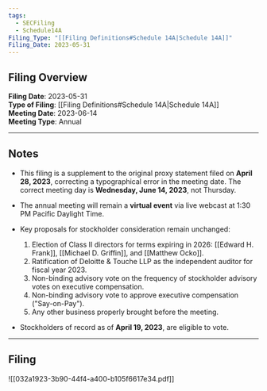 ```yaml
---
tags:
  - SECFiling
  - Schedule14A
Filing_Type: "[[Filing Definitions#Schedule 14A|Schedule 14A]]"
Filing_Date: 2023-05-31
---
```

## Filing Overview

**Filing Date**: 2023-05-31  
**Type of Filing**: [[Filing Definitions#Schedule 14A|Schedule 14A]]  
**Meeting Date**: 2023-06-14  
**Meeting Type**: Annual  

---
## Notes

- This filing is a supplement to the original proxy statement filed on **April 28, 2023**, correcting a typographical error in the meeting date. The correct meeting day is **Wednesday, June 14, 2023**, not Thursday.  
- The annual meeting will remain a **virtual event** via live webcast at 1:30 PM Pacific Daylight Time.  
- Key proposals for stockholder consideration remain unchanged:
  1. Election of Class II directors for terms expiring in 2026: [[Edward H. Frank]], [[Michael D. Griffin]], and [[Matthew Ocko]].
  2. Ratification of Deloitte & Touche LLP as the independent auditor for fiscal year 2023.
  3. Non-binding advisory vote on the frequency of stockholder advisory votes on executive compensation.
  4. Non-binding advisory vote to approve executive compensation ("Say-on-Pay").
  5. Any other business properly brought before the meeting.

- Stockholders of record as of **April 19, 2023**, are eligible to vote.

---
## Filing

![[032a1923-3b90-44f4-a400-b105f6617e34.pdf]]
